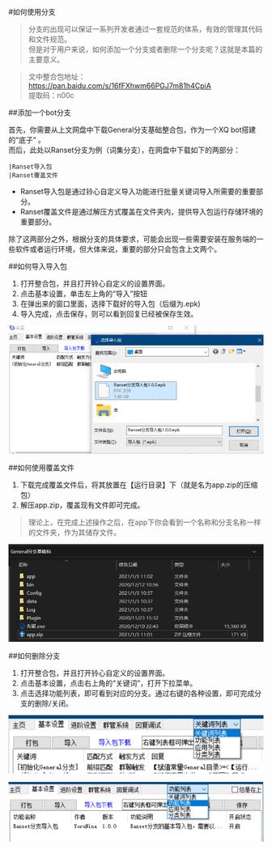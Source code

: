#如何使用分支

>分支的出现可以保证一系列开发者通过一套规范的体系，有效的管理其代码和文件规范。  
但是对于用户来说，如何添加一个分支或者删除一个分支呢？这就是本篇的主要意义。

>文中整合包地址：https://pan.baidu.com/s/16fFXhwm66PGJ7m81h4CpiA  
提取码：n00c

##添加一个bot分支


首先，你需要从上文网盘中下载General分支基础整合包，作为一个XQ bot搭建的“底子” 。  
而后，此处以Ranset分支为例（词集分支），在网盘中下载如下的两部分：
```
|Ranset导入包
|Ranset覆盖文件
```

* Ranset导入包是通过铃心自定义导入功能进行批量关键词导入所需要的重要部分。
* Ranset覆盖文件是通过解压方式覆盖在文件夹内，提供导入包运行存储环境的重要部分。

除了这两部分之外，根据分支的具体要求，可能会出现一些需要安装在服务端的一些软件或者运行环境，但大体来说，重要的部分只会包含上文两个。


##如何导入导入包

1. 打开整合包，并且打开铃心自定义的设置界面。
2. 点击基本设置，单击左上角的“导入”按钮
3. 在弹出来的窗口里面，选择下载好的导入包（后缀为.epk)
4. 导入完成，点击保存，则可以看到回复已经被保存生效。

![Picture](/pic/14.png "导入页面")


##如何使用覆盖文件

1. 下载完成覆盖文件后，将其放置在【运行目录】下（就是名为app.zip的压缩包）
2. 解压app.zip，覆盖现有文件即可完成。
>理论上，在完成上述操作之后，在app下你会看到一个名称和分支名称一样的文件夹，作为其储存文件。

![Picture](/pic/15.png "放置位置示例")

##如何删除分支
1. 打开整合包，并且打开铃心自定义的设置界面。
2. 点击基本设置，点击右上角的“关键词”，打开下拉菜单。
3. 点击选择功能列表，即可看到对应的分支。通过右键的各种设置，即可完成分支的删除/关闭。

![Picture](/pic/16.png "点击位置指示")

![Picture](/pic/17.png "点击位置指示")